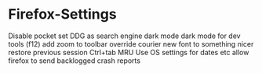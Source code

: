 # Firefox-Settings

Disable pocket
set DDG as search engine
dark mode
dark mode for dev tools (f12)
add zoom to toolbar
override courier new font to something nicer
restore previous session
Ctrl+tab MRU
Use OS settings for dates etc
allow firefox to send backlogged crash reports
